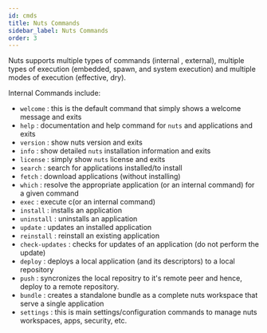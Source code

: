 ```yaml
---
id: cmds
title: Nuts Commands
sidebar_label: Nuts Commands
order: 3
---
```



Nuts supports multiple types of commands (internal , external), multiple types of execution (embedded, spawn, and system execution) and multiple modes of execution (effective, dry).

Internal Commands include:
* `welcome` : this is the default command that simply shows a welcome message and exits
* `help` : documentation and help command for `nuts` and applications and exits 
* `version` : show nuts version and exits
* `info` : show detailed `nuts` installation information and exits
* `license` : simply show `nuts` license and exits
* `search` : search for applications installed/to install
* `fetch` : download applications (without installing)
* `which` : resolve the appropriate application (or an internal command) for a given command
* `exec` : execute c(or an internal command)
* `install` : installs an application 
* `uninstall` : uninstalls an application
* `update` : updates an installed application
* `reinstall` : reinstall an existing application
* `check-updates` : checks for updates of an application (do not perform the update)
* `deploy` : deploys a local application (and its descriptors) to a local repository
* `push` : syncronizes the local repositry to it's remote peer and hence, deploy to a remote repository.
* `bundle` : creates a standalone bundle as a complete nuts workspace that serve a single application
* `settings` : this is main settings/configuration commands to manage nuts workspaces, apps, security, etc.


